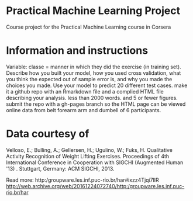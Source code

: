 # Practical Machine Learning Project
Course project for the Practical Machine Learning course in Corsera

# Information and instructions
Variable: classe = manner in which they did the exercise (in training set).
Describe how you built your model, how you used cross validation, what you think the expected out of sample error is, and why you made the choices 
you made. Use your model to predict 20 different test cases. make it a github repo with an Rmarkdown file and a complied HTML file describing your analysis. less than 2000 words.  and 5 or fewer figures. submit the repo with a gh-pages branch so the HTML page can be viewed online data from belt forearm arm and dumbell of 6 participants.

# Data courtesy of 
Velloso, E.; Bulling, A.; Gellersen, H.; Ugulino, W.; Fuks, H. Qualitative Activity Recognition of Weight Lifting Exercises. Proceedings of 4th International Conference in Cooperation with SIGCHI (Augmented Human '13) . Stuttgart, Germany: ACM SIGCHI, 2013.

Read more: http:/groupware.les.inf.puc-rio.br/har#ixzz4Tjqi7lIR
http://web.archive.org/web/20161224072740/http:/groupware.les.inf.puc-rio.br/har
